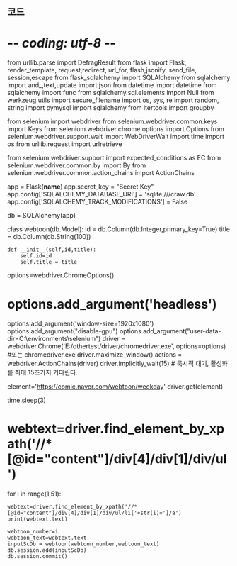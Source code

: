 ## 코드

# -*- coding: utf-8 -*-
from urllib.parse import DefragResult
from flask import Flask, render_template, request,redirect, url_for, flash,jsonify, send_file, session,escape
from flask_sqlalchemy import SQLAlchemy
from sqlalchemy import and_,text,update
import json
from datetime import datetime
from sqlalchemy import func
from sqlalchemy.sql.elements import Null
from werkzeug.utils import secure_filename
import os, sys, re
import random, string
import pymysql
import sqlalchemy 
from itertools import groupby


from selenium import webdriver
from selenium.webdriver.common.keys import Keys
from selenium.webdriver.chrome.options import Options
from selenium.webdriver.support.wait import WebDriverWait
import time
import os
from urllib.request import urlretrieve

from selenium.webdriver.support import expected_conditions as EC
from selenium.webdriver.common.by import By
from selenium.webdriver.common.action_chains import ActionChains

app = Flask(__name__)
app.secret_key = "Secret Key"
app.config['SQLALCHEMY_DATABASE_URI'] = 'sqlite:///craw.db'
app.config['SQLALCHEMY_TRACK_MODIFICATIONS'] = False

db = SQLAlchemy(app)

class webtoon(db.Model):
    id = db.Column(db.Integer,primary_key=True)
    title = db.Column(db.String(100))

    def __init__(self,id,title):
        self.id=id
        self.title = title

options=webdriver.ChromeOptions()
# options.add_argument('headless')
options.add_argument('window-size=1920x1080') 
options.add_argument("disable-gpu")
options.add_argument("user-data-dir=C:\\environments\\selenium")
driver = webdriver.Chrome('E:/othertest/driver/chromedriver.exe', options=options) #또는 chromedriver.exe
driver.maximize_window()
actions = webdriver.ActionChains(driver)
driver.implicitly_wait(15) # 묵시적 대기, 활성화를 최대 15초가지 기다린다.

element='https://comic.naver.com/webtoon/weekday'
driver.get(element)

time.sleep(3)

# webtext=driver.find_element_by_xpath('//*[@id="content"]/div[4]/div[1]/div/ul')


for i in range(1,51):
    
    webtext=driver.find_element_by_xpath('//*[@id="content"]/div[4]/div[1]/div/ul/li['+str(i)+']/a')
    print(webtext.text)

    webtoon_number=i
    webtoon_text=webtext.text
    inputScDb = webtoon(webtoon_number,webtoon_text) 
    db.session.add(inputScDb)
    db.session.commit()


